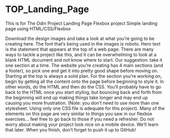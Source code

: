 # TOP_Landing_Page
This is for The Odin Project Landing Page Flexbox project
Simple landing page using HTML/CSS/Flexbox

Download the design images and take a look at what you’re going to be creating here.
The font that’s being used in the images is roboto.
Hero text is the statement that appears at the top of a web page.
There are many ways to tackle a project like this, and it can be overwhelming to look at a blank HTML document and not know where to start. 
Our suggestion: take it one section at a time. 
The website you’re creating has 4 main sections (and a footer), so pick one and get it into pretty good shape before moving on. 
Starting at the top is always a solid plan. 
For the section you’re working on, begin by getting all the content onto the page before beginning to style it. 
In other words, do the HTML and then do the CSS. 
You’ll probably have to go back to the HTML once you start styling, 
but bouncing back and forth from the beginning will end up making things take longer and may end up causing you more frustration. 
(Note: you don’t need to use more than one stylesheet. Using only one CSS file is adequate for this project).
Many of the elements on this page are very similar to things you saw in our flexbox exercises… feel free to go back to those if you need a refresher.
Do not worry about making your project look nice on a mobile device. We’ll learn that later.
When you finish, don’t forget to push it up to GitHub!
